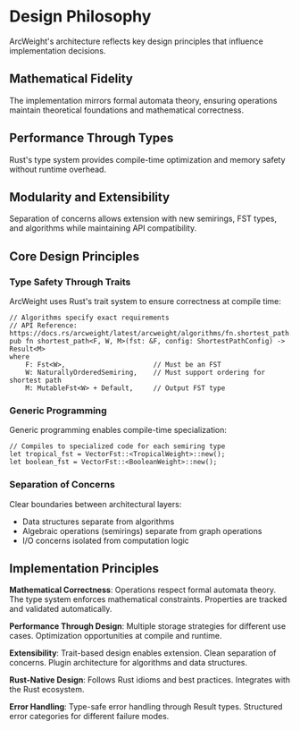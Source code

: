 # Design Philosophy

ArcWeight's architecture reflects key design principles that influence implementation decisions.

## Mathematical Fidelity

The implementation mirrors formal automata theory, ensuring operations maintain theoretical foundations and mathematical correctness.

## Performance Through Types

Rust's type system provides compile-time optimization and memory safety without runtime overhead.

## Modularity and Extensibility

Separation of concerns allows extension with new semirings, FST types, and algorithms while maintaining API compatibility.

## Core Design Principles

### Type Safety Through Traits

ArcWeight uses Rust's trait system to ensure correctness at compile time:

```rust,ignore
// Algorithms specify exact requirements
// API Reference: https://docs.rs/arcweight/latest/arcweight/algorithms/fn.shortest_path.html
pub fn shortest_path<F, W, M>(fst: &F, config: ShortestPathConfig) -> Result<M>
where
    F: Fst<W>,                      // Must be an FST
    W: NaturallyOrderedSemiring,    // Must support ordering for shortest path
    M: MutableFst<W> + Default,     // Output FST type
```

### Generic Programming

Generic programming enables compile-time specialization:

```rust,ignore
// Compiles to specialized code for each semiring type
let tropical_fst = VectorFst::<TropicalWeight>::new();
let boolean_fst = VectorFst::<BooleanWeight>::new();
```

### Separation of Concerns

Clear boundaries between architectural layers:
- Data structures separate from algorithms
- Algebraic operations (semirings) separate from graph operations
- I/O concerns isolated from computation logic

## Implementation Principles

**Mathematical Correctness**: Operations respect formal automata theory. The type system enforces mathematical constraints. Properties are tracked and validated automatically.

**Performance Through Design**: Multiple storage strategies for different use cases. Optimization opportunities at compile and runtime.

**Extensibility**: Trait-based design enables extension. Clean separation of concerns. Plugin architecture for algorithms and data structures.

**Rust-Native Design**: Follows Rust idioms and best practices. Integrates with the Rust ecosystem.

**Error Handling**: Type-safe error handling through Result types. Structured error categories for different failure modes.